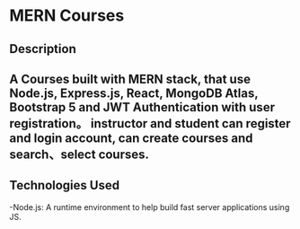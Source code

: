 # MERN Courses

**Description**
---
A Courses built with MERN stack, that use Node.js, Express.js, React, MongoDB Atlas, Bootstrap 5 and JWT Authentication with user registration。 instructor and student can register and login account, can create courses and search、select courses.
---
**Technologies Used**
---
-Node.js: A runtime environment to help build fast server applications using JS.
